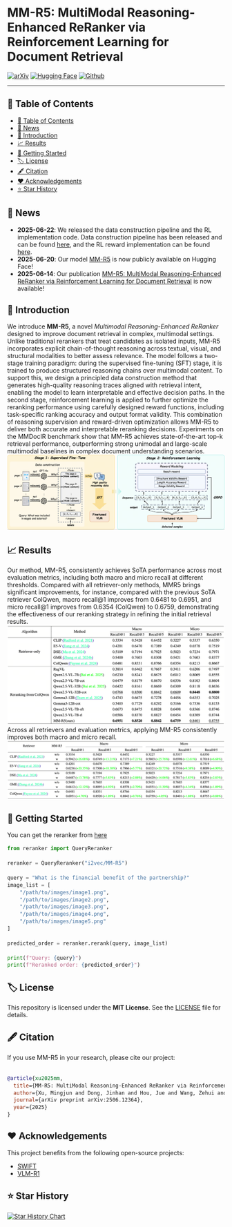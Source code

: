 # MM-R5: MultiModal Reasoning-Enhanced ReRanker via Reinforcement Learning for Document Retrieval

[![arXiv](https://img.shields.io/badge/arXiv-2506.12364-b31b1b.svg)](https://arxiv.org/abs/2506.12364)
[![Hugging Face](https://img.shields.io/badge/huggingface-MM--R5-yellow.svg)](https://huggingface.co/i2vec/MM-R5)
[![Github](https://img.shields.io/badge/Github-MM--R5-black.svg)](https://github.com/i2vec/MM-R5)
****

## 📖 Table of Contents

- [📖 Table of Contents](#-table-of-contents)
- [📢 News](#-news)
- [📑 Introduction](#-introduction)
- [📈 Results](#-results)
- [🚀 Getting Started](#-getting-started)
- [🏷️ License](#️-license)
- [🖋️ Citation](#️-citation)
- [❤️ Acknowledgements](#️-acknowledgements)
- [⭐ Star History](#-star-history)

## 📢 News

- **2025-06-22**: We released the data construction pipeline and the RL implementation code. Data construction pipeline has been released and can be found [here](./src/sft/gpt4o_cot.py), and the RL reward implementation can be found [here](./src/rl/VLM-R1/src/open-r1-multimodal/src/open_r1/vlm_modules/vlm_module.py).
- **2025-06-20**: Our model [MM-R5](https://huggingface.co/i2vec/MM-R5) is now publicly available on Hugging Face!
- **2025-06-14**: Our publication [MM-R5: MultiModal Reasoning-Enhanced ReRanker via Reinforcement Learning for Document Retrieval](https://arxiv.org/abs/2506.12364) is now available!

## 📑 Introduction

We introduce **MM-R5**, a novel *Multimodal Reasoning-Enhanced ReRanker* designed to improve document retrieval in complex, multimodal settings. Unlike traditional rerankers that treat candidates as isolated inputs, MM-R5 incorporates explicit chain-of-thought reasoning across textual, visual, and structural modalities to better assess relevance. The model follows a two-stage training paradigm: during the supervised fine-tuning (SFT) stage, it is trained to produce structured reasoning chains over multimodal content. To support this, we design a principled data construction method that generates high-quality reasoning traces aligned with retrieval intent, enabling the model to learn interpretable and effective decision paths. In the second stage, reinforcement learning is applied to further optimize the reranking performance using carefully designed reward functions, including task-specific ranking accuracy and output format validity. This combination of reasoning supervision and reward-driven optimization allows MM-R5 to deliver both accurate and interpretable reranking decisions. Experiments on the MMDocIR benchmark show that MM-R5 achieves state-of-the-art top-k retrieval performance, outperforming strong unimodal and large-scale multimodal baselines in complex document understanding scenarios.
![overall](./assets/overall.png)

## 📈 Results

Our method, MM-R5, consistently achieves SoTA performance across most evaluation
metrics, including both macro and micro recall at different
thresholds. Compared with all retriever-only methods, MMR5 brings significant improvements, for instance, compared
with the previous SoTA retriever ColQwen, macro recall@1
improves from 0.6481 to 0.6951, and micro recall@1 improves from 0.6354 (ColQwen) to 0.6759, demonstrating the
effectiveness of our reranking strategy in refining the initial
retrieval results.
![experiments](./assets/experiments.png)
Across all retrievers and evaluation metrics, applying MM-R5 consistently improves both macro
and micro recall.
![experiments2](./assets/experiments2.png)

## 🚀 Getting Started

You can get the reranker from [here](./examples/reranker.py)

```python
from reranker import QueryReranker

reranker = QueryReranker("i2vec/MM-R5")

query = "What is the financial benefit of the partnership?"
image_list = [
    "/path/to/images/image1.png", 
    "/path/to/images/image2.png", 
    "/path/to/images/image3.png", 
    "/path/to/images/image4.png", 
    "/path/to/images/image5.png"
]

predicted_order = reranker.rerank(query, image_list)

print(f"Query: {query}")
print(f"Reranked order: {predicted_order}")
```

## 🏷️ License

This repository is licensed under the **MIT License**. See the [LICENSE](LICENSE) file for details.

## 🖋️ Citation

If you use MM-R5 in your research, please cite our project:

```bibtex

@article{xu2025mm,
  title={MM-R5: MultiModal Reasoning-Enhanced ReRanker via Reinforcement Learning for Document Retrieval},
  author={Xu, Mingjun and Dong, Jinhan and Hou, Jue and Wang, Zehui and Li, Sihang and Gao, Zhifeng and Zhong, Renxin and Cai, Hengxing},
  journal={arXiv preprint arXiv:2506.12364},
  year={2025}
}
```

## ❤️ Acknowledgements

This project benefits from the following open-source projects:

- [SWIFT](https://github.com/modelscope/ms-swift)
- [VLM-R1](https://github.com/om-ai-lab/VLM-R1)

## ⭐ Star History

[![Star History Chart](https://api.star-history.com/svg?repos=i2vec/MM-R5&type=Date)](https://www.star-history.com/#i2vec/MM-R5&Date)
